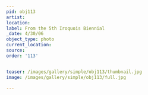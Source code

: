 ```yaml
---
pid: obj113
artist: 
location: 
label: From the 5th Iroquois Biennial
_date: 4/30/06
object_type: photo
current_location: 
source: 
order: '113'


teaser: /images/gallery/simple/obj113/thumbnail.jpg
image: /images/gallery/simple/obj113/full.jpg
 
---
```

